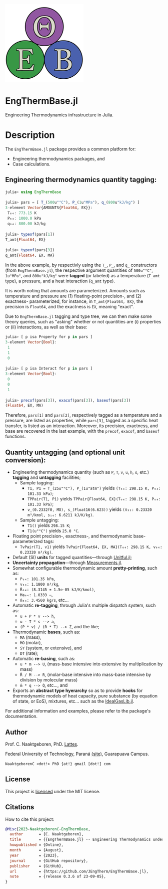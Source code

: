 ![EngThermBase](https://github.com/JEngTherm/EngThermBase.jl/blob/master/docs/src/assets/logo-036.png?raw=true)

# EngThermBase.jl

Engineering Thermodynamics infrastructure in Julia.


# Description

The `EngThermBase.jl` package provides a common platform for:
- Engineering thermodynamics packages, and
- Case calculations.

## Engineering thermodynamics quantity tagging:

```julia
julia> using EngThermBase

julia> pars = [ T_(500u"°C"), P_(1u"MPa"), q_(800u"kJ/kg") ]
3-element Vector{AMOUNTS{Float64, EX}}:
 T₆₄: 773.15 K
 P₆₄: 1000.0 kPa
 q₆₄: 800.00 kJ/kg

julia> typeof(pars[1])
T_amt{Float64, EX}

julia> typeof(pars[3])
q_amt{Float64, EX, MA}
```

In the above example, by respectivly using the  `T_`,  `P_`,  and  `q_`  constructors  (from
`EngThermBase.jl`),  the  respective  argument  quantities  of  `500u"°C"`,  `1u"MPa"`,  and
`800u"kJ/kg"` were **tagged** (or labeled) as a temperature (`T_amt` type), a pressure,  and
a heat interaction (`q_amt` type).

It is worth noting that amounts are parameterized. Amounts such as temperature and  pressure
are (1) floating-point precision-,  and  (2)  exactness-  parameterized,  for  instance,  in
`T_amt{Float64, EX}`, the precision  is  `Float64`,  and  the  exactness  is  `EX`,  meaning
"exact".

Due to `EngThermBase.jl` tagging and type tree, we can then make some theory  queries,  such
as "asking" whether or not quantities are (i) properties or (ii) interactions,  as  well  as
their base:

```julia
julia> [ p isa Property for p in pars ]
3-element Vector{Bool}:
 1
 1
 0

julia> [ p isa Interact for p in pars ]
3-element Vector{Bool}:
 0
 0
 1

julia> precof(pars[3]), exacof(pars[3]), baseof(pars[3])
(Float64, EX, MA)
```

Therefore, `pars[1]` and `pars[2]`, respectively tagged as a temperature and a pressure, are
listed as properties, while `pars[3]`, tagged as a specific heat transfer, is listed  as  an
interaction. Moreover, its precision, exactness, and base are recovered in the last example,
with the `precof`, `exacof`, and `baseof` functions.


## Quantity untagging (and optional unit conversion):


- Engineering thermodynamics quantity (such as `P`, `T`, `v`, `u`, `h`, `s`, etc.) **tagging**
  and **untagging** facilities;
    - Sample tagging:
        - `T1, P1 = T_(25u"°C"), P_(1u"atm")` yields `(T₆₄: 298.15 K, P₆₄: 101.33 kPa)`;
        - `TPPair(T1, P1)` yields `TPPair{Float64, EX}(T₆₄: 298.15 K, P₆₄: 101.33 kPa)`;
        - `v_(0.2332f0, MO), s_(Float16(6.623))` yields `(v̄₃₂: 0.23320 m³/kmol, s₁₆: 6.6211 kJ/K/kg)`.
    - Sample untagging:
        - `T1()` yields `298.15 K`;
        - `T1(u"°C")` yields `25.0 °C`.
- Floating point precision-, exactness-, and thermodynamic base- parameterized tags:
    - `TvPair(T1, v1)` yields `TvPair{Float64, EX, MA}(T₆₄: 298.15 K, v₆₄: 0.23320 m³/kg)`.
- Default (SI) **units** for tagged quantities—through
  [Unitful.jl](https://github.com/PainterQubits/Unitful.jl);
- **Uncertainty propagation**—through
  [Measurements.jl](https://github.com/JuliaPhysics/Measurements.jl).
- Somewhat configurable thermodynamic amount **pretty-printing**, such as:
    - `P₆₄: 101.35 kPa`,
    - `v₆₄: 1.1800 m³/kg`,
    - `R̄₆₄: (8.3145 ± 1.5e-05 kJ/K/kmol)`,
    - `Ma₆₄: 1.0333 –`,
    - `ṁ₆₄: 3.4560 kg/s`, etc...
- Automatic **re-tagging**, through Julia's multiple dispatch system, such as:
    - `u + P * v --> h`,
    - `u - T * s --> a`,
    - `(P * v) / (R * T) --> Z`, and the like;
- Thermodynamic **bases**, such as:
    - `MA` (mass),
    - `MO` (molar),
    - `SY` (system, or extensive), and
    - `DT` (rate);
- Automatic **re-basing**, such as:
    - `u * m --> U`, (mass-base intensive into extensive by multiplication by mass)
    - `R̄ / M --> R`, (molar-base intensive into mass-base intensive by division by molecular
      mass)
    - `ṁ * q --> Q̇`, etc..., and
- Exports an **abstract type hyerarchy** so as to provide **hooks** for thermodynamic models of
  heat capacity, pure substance (by equation of state, or EoS), mixtures, etc... such as the
  [IdealGasLib.jl](https://github.com/JEngTherm/IdealGasLib.jl).

For additional information and examples, please refer to the package's documentation.

## Author

Prof. C. Naaktgeboren, PhD. [Lattes](http://lattes.cnpq.br/8621139258082919).

Federal University of Technology, Paraná
[(site)](http://portal.utfpr.edu.br/english), Guarapuava Campus.

`NaaktgeborenC <dot!> PhD {at!} gmail [dot!] com`

## License

This project is [licensed](https://github.com/JEngTherm/EngThermBase.jl/blob/master/LICENSE)
under the MIT license.

## Citations

How to cite this project:

```bibtex
@Misc{2023-NaaktgeborenC-EngThermBase,
  author       = {C. Naaktgeboren},
  title        = {{EngThermBase.jl} -- Engineering Thermodynamics understructure in Julia},
  howpublished = {Online},
  month        = {August},
  year         = {2023},
  journal      = {GitHub repository},
  publisher    = {GitHub},
  url          = {https://github.com/JEngTherm/EngThermBase.jl},
  note         = {release 0.3.6 of 23-09-05},
}
```


